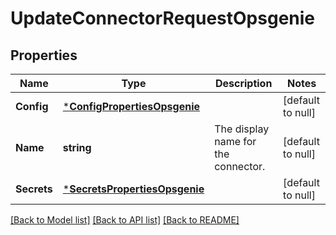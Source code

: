 # UpdateConnectorRequestOpsgenie

## Properties
Name | Type | Description | Notes
------------ | ------------- | ------------- | -------------
**Config** | [***ConfigPropertiesOpsgenie**](config_properties_opsgenie.md) |  | [default to null]
**Name** | **string** | The display name for the connector. | [default to null]
**Secrets** | [***SecretsPropertiesOpsgenie**](secrets_properties_opsgenie.md) |  | [default to null]

[[Back to Model list]](../README.md#documentation-for-models) [[Back to API list]](../README.md#documentation-for-api-endpoints) [[Back to README]](../README.md)

